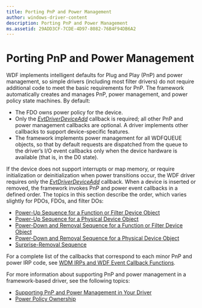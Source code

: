 ```yaml
---
title: Porting PnP and Power Management
author: windows-driver-content
description: Porting PnP and Power Management
ms.assetid: 29ADD3CF-7CDE-4D97-8082-76B4F94DB6A2
---
```


# Porting PnP and Power Management


WDF implements intelligent defaults for Plug and Play (PnP) and power management, so simple drivers (including most filter drivers) do not require additional code to meet the basic requirements for PnP. The framework automatically creates and manages PnP, power management, and power policy state machines. By default:

-   The FDO owns power policy for the device.
-   Only the [*EvtDriverDeviceAdd*](https://msdn.microsoft.com/library/windows/hardware/ff541693) callback is required; all other PnP and power management callbacks are optional. A driver implements other callbacks to support device-specific features.
-   The framework implements power management for all WDFQUEUE objects, so that by default requests are dispatched from the queue to the driver’s I/O event callbacks only when the device hardware is available (that is, in the D0 state).

If the device does not support interrupts or map memory, or require initialization or deinitialization when power transitions occur, the WDF driver requires only the [*EvtDriverDeviceAdd*](https://msdn.microsoft.com/library/windows/hardware/ff541693) callback.
When a device is inserted or removed, the framework invokes PnP and power event callbacks in a defined order. The topics in this section describe the order, which varies slightly for PDOs, FDOs, and filter DOs:

-   [Power-Up Sequence for a Function or Filter Device Object](power-up-sequence-for-a-function-or-filter-driver.md)
-   [Power-Up Sequence for a Physical Device Object](power-up-sequence-for-a-bus-driver.md)
-   [Power-Down and Removal Sequence for a Function or Filter Device Object](power-down-and-removal-sequence-for-a-function-or-filter-driver.md)
-   [Power-Down and Removal Sequence for a Physical Device Object](power-down-and-removal-sequence-for-a-bus-driver.md)
-   [Surprise-Removal Sequence](surprise-removal-sequence.md)

For a complete list of the callbacks that correspond to each minor PnP and power IRP code, see [WDM IRPs and WDF Event Callback Functions](wdm-irps-and-kmdf-event-callback-functions.md).

For more information about supporting PnP and power management in a framework-based driver, see the following topics:

-   [Supporting PnP and Power Management in Your Driver](supporting-pnp-and-power-management-in-your-driver.md)
-   [Power Policy Ownership](power-policy-ownership.md)

 

 





